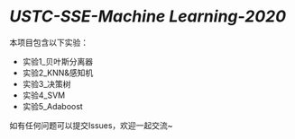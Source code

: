 # *USTC-SSE-Machine Learning-2020*

本项目包含以下实验：

- 实验1_贝叶斯分离器
- 实验2_KNN&感知机
- 实验3_决策树
- 实验4_SVM
- 实验5_Adaboost

如有任何问题可以提交Issues，欢迎一起交流~